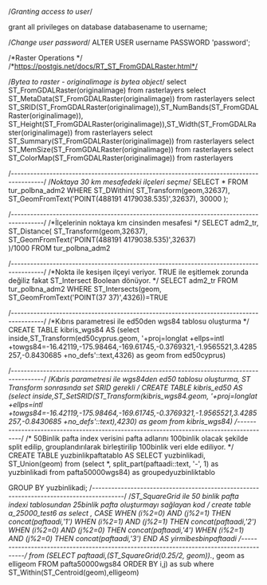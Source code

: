 /*Granting access to user*/

grant all privileges on database databasename to username;


/*Change user password*/
ALTER USER username PASSWORD 'password';


/*Raster Operations */
/*https://postgis.net/docs/RT_ST_FromGDALRaster.html*/

/*Bytea to raster - originalimage is bytea object*/
select ST_FromGDALRaster(originalimage) from rasterlayers
select ST_MetaData(ST_FromGDALRaster(originalimage)) from rasterlayers
select ST_SRID(ST_FromGDALRaster(originalimage)),ST_NumBands(ST_FromGDALRaster(originalimage)), ST_Height(ST_FromGDALRaster(originalimage)),ST_Width(ST_FromGDALRaster(originalimage)) from rasterlayers
select ST_Summary(ST_FromGDALRaster(originalimage)) from rasterlayers
select ST_MemSize(ST_FromGDALRaster(originalimage)) from rasterlayers
select ST_ColorMap(ST_FromGDALRaster(originalimage)) from rasterlayers

/*----------------------------------------------------------------------------------------*/
/*Noktaya 30 km mesafedeki ilçeleri seçme*/
SELECT *
FROM tur_polbna_adm2
WHERE ST_DWithin(
        ST_Transform(geom,32637),
        ST_GeomFromText('POINT(488191 4179038.535)',32637),
        30000
      );

/*----------------------------------------------------------------------------------------*/
/*İlçelerinin noktaya km cinsinden mesafesi */
SELECT adm2_tr,
ST_Distance(
        ST_Transform(geom,32637),
        ST_GeomFromText('POINT(488191 4179038.535)',32637)     
      )/1000
FROM tur_polbna_adm2


/*----------------------------------------------------------------------------------------*/
/*Nokta ile kesişen ilçeyi veriyor. TRUE ile eşitlemek zorunda değiliz fakat ST_Intersect Boolean dönüyor. */
SELECT adm2_tr
FROM tur_polbna_adm2
WHERE ST_Intersects(geom, ST_GeomFromText('POINT(37 37)',4326))=TRUE


/*----------------------------------------------------------------------------------------*/
/*Kıbrıs parametresi ile ed50den wgs84 tablosu oluşturma */
CREATE TABLE kibris_wgs84
  AS 
(select inside,ST_Transform(ed50cyprus.geom, '+proj=longlat +ellps=intl +towgs84=-16.42119,-175.98464,-169.61745,-0.3769321,-1.9565521,3.4285257,-0.8430685 +no_defs'::text,4326) as geom from ed50cyprus)

/*----------------------------------------------------------------------------------------*/
/*Kıbris parametresi ile wgs84den ed50 tablosu oluşturma, ST Transform sonrasında set SRID gerekli */
CREATE TABLE kibris_ed50
  AS 
 (select inside,ST_SetSRID(ST_Transform(kibris_wgs84.geom, '+proj=longlat +ellps=intl +towgs84=-16.42119,-175.98464,-169.61745,-0.3769321,-1.9565521,3.4285257,-0.8430685 +no_defs'::text),4230) as geom from kibris_wgs84)
/*----------------------------------------------------------------------------------------*/
/* 50Binlik pafta index verisini pafta adlarını 100binlik olacak şekilde split edilip, grouplandırılarak birleştirilip 100binlik veri elde ediliyor. */
CREATE TABLE yuzbinlikpaftatablo AS
SELECT yuzbinlikadi, ST_Union(geom)
from
(select *,
    split_part(paftaadi::text, '-', 1) as yuzbinlikadi from pafta50000wgs84) as groupedyuzbinliktablo

GROUP BY yuzbinlikadi;
/*----------------------------------------------------------------------------------------*/
/*ST_SquareGrid ile 50 binlik pafta indexi tablosundan 25binlik pafta oluşturmayı sağlayan kod */
create table a_25000_test6 as
select *,
CASE
  WHEN (i%2=0) AND (j%2=1) THEN concat(paftaadi,'1')
  WHEN (i%2=1) AND (j%2=1) THEN concat(paftaadi,'2')
  WHEN (i%2=0) AND (j%2=0) THEN concat(paftaadi,'4')
  WHEN (i%2=1) AND (j%2=0) THEN concat(paftaadi,'3')
  END AS yirmibesbinpaftaadi
/*----------------------------------------------------------------------------------------*/
from (SELECT paftaadi,(ST_SquareGrid(0.25/2, geom)).*, geom as elligeom FROM pafta50000wgs84 ORDER BY i,j) as sub where ST_Within(ST_Centroid(geom),elligeom)














